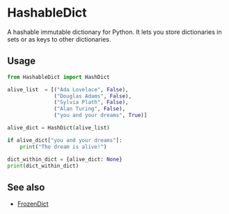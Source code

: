 # HashableDict
A hashable immutable dictionary for Python. It lets you store dictionaries in sets or as keys to other dictionaries.
## Usage
```python
from HashableDict import HashDict

alive_list  = [("Ada Lovelace", False),
               ("Douglas Adams", False),
               ("Sylvia Plath", False),
               ("Alan Turing", False),
               ("you and your dreams", True)]

alive_dict = HashDict(alive_list)

if alive_dict["you and your dreams"]:
    print("The dream is alive!")

dict_within_dict = {alive_dict: None}
print(dict_within_dict)
```

## See also
- [FrozenDict](https://pypi.org/project/frozendict/)

